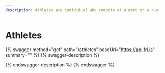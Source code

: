 ```yaml
---
description: Athletes are individual who compete at a meet or a run.
---
```


# Athletes

{% swagger method="get" path="/athletes" baseUrl="https://api.fri.is" summary="" %}
{% swagger-description %}

{% endswagger-description %}
{% endswagger %}
